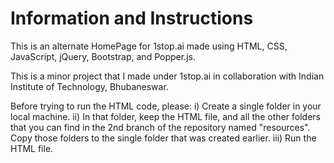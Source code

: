 # Information and Instructions
This is an alternate HomePage for 1stop.ai made using HTML, CSS, JavaScript, jQuery, Bootstrap, and Popper.js.

This is a minor project that I made under 1stop.ai in collaboration with Indian Institute of Technology, Bhubaneswar.

Before trying to run the HTML code, please: i) Create a single folder in your local machine. ii) In that folder, keep the HTML file, and all the other folders that you can find in the 2nd branch of the repository named "resources". Copy those folders to the single folder that was created earlier. iii) Run the HTML file.
